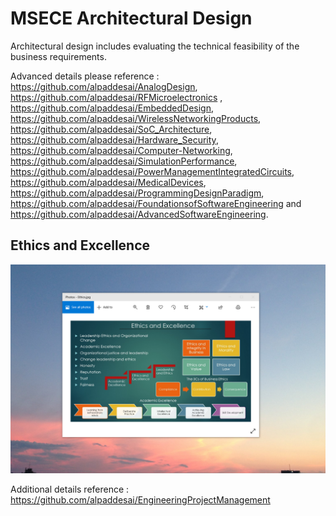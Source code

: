 # MSECE Architectural Design

Architectural design includes evaluating the technical feasibility  of the business requirements. 

Advanced details please reference : https://github.com/alpaddesai/AnalogDesign, https://github.com/alpaddesai/RFMicroelectronics , https://github.com/alpaddesai/EmbeddedDesign, https://github.com/alpaddesai/WirelessNetworkingProducts, https://github.com/alpaddesai/SoC_Architecture, https://github.com/alpaddesai/Hardware_Security, https://github.com/alpaddesai/Computer-Networking, https://github.com/alpaddesai/SimulationPerformance, https://github.com/alpaddesai/PowerManagementIntegratedCircuits, https://github.com/alpaddesai/MedicalDevices, https://github.com/alpaddesai/ProgrammingDesignParadigm, https://github.com/alpaddesai/FoundationsofSoftwareEngineering and https://github.com/alpaddesai/AdvancedSoftwareEngineering.

## Ethics and Excellence
![image](EthicsandExcellence.png)

Additional details reference : https://github.com/alpaddesai/EngineeringProjectManagement
